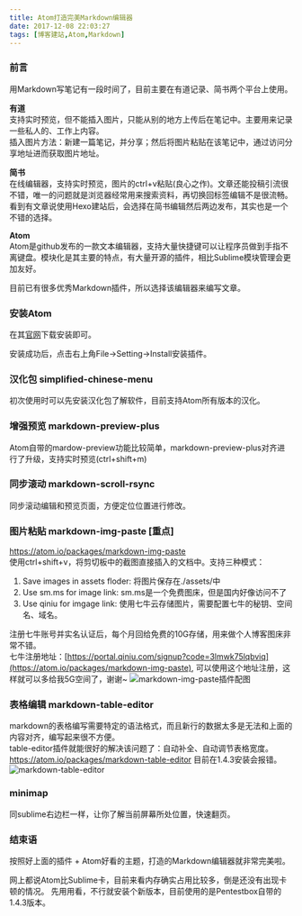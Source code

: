 ```yaml
---
title: Atom打造完美Markdown编辑器
date: 2017-12-08 22:03:27
tags: [博客建站,Atom,Markdown]
---
```

### 前言
用Markdown写笔记有一段时间了，目前主要在有道记录、简书两个平台上使用。


**有道**  
支持实时预览，但不能插入图片，只能从别的地方上传后在笔记中。主要用来记录一些私人的、工作上内容。  
插入图片方法：新建一篇笔记，并分享；然后将图片粘贴在该笔记中，通过访问分享地址进而获取图片地址。

**简书**  
在线编辑器，支持实时预览，图片的ctrl+v粘贴(良心之作)。文章还能投稿引流很不错，唯一的问题就是浏览器经常用来搜索资料，再切换回标签编辑不是很流畅。   
看到有文章说使用Hexo建站后，会选择在简书编辑然后两边发布，其实也是一个不错的选择。

**Atom**  
Atom是github发布的一款文本编辑器，支持大量快捷键可以让程序员做到手指不离键盘。模块化是其主要的特点，有大量开源的插件，相比Sublime模块管理会更加友好。

目前已有很多优秀Markdown插件，所以选择该编辑器来编写文章。

### 安装Atom
在其[官网](https://atom.io/)下载安装即可。

安装成功后，点击右上角File->Setting->Install安装插件。

### 汉化包 simplified-chinese-menu
初次使用时可以先安装汉化包了解软件，目前支持Atom所有版本的汉化。

### 增强预览 markdown-preview-plus
Atom自带的mardow-preview功能比较简单，markdown-preview-plus对齐进行了升级，支持实时预览(ctrl+shift+m)

### 同步滚动 markdown-scroll-rsync
同步滚动编辑和预览页面，方便定位位置进行修改。

### 图片粘贴 markdown-img-paste [重点]   
https://atom.io/packages/markdown-img-paste   
使用ctrl+shift+v，将剪切板中的截图直接插入的文档中。支持三种模式：
1. Save images in assets floder: 将图片保存在./assets/中
2. Use sm.ms for image link: sm.ms是一个免费图床，但是国内好像访问不了
3. Use qiniu for imgage link: 使用七牛云存储图片，需要配置七牛的秘钥、空间名、域名。

注册七牛账号并实名认证后，每个月回给免费的10G存储，用来做个人博客图床非常不错。  
七牛注册地址：[https://portal.qiniu.com/signup?code=3lmwk75lqbviq](https://atom.io/packages/markdown-img-paste), 可以使用这个地址注册，这样就可以多给我5G空间了，谢谢~
![markdown-img-paste插件配图](http://p0mqjeixa.bkt.clouddn.com/markdown-img-paste-%E7%A4%BA%E4%BE%8B.gif)

### 表格编辑 markdown-table-editor
markdown的表格编写需要特定的语法格式，而且新行的数据太多是无法和上面的内容对齐，编写起来很不方便。   
table-editor插件就能很好的解决该问题了：自动补全、自动调节表格宽度。
https://atom.io/packages/markdown-table-editor  目前在1.4.3安装会报错。
![markdown-table-editor](http://p0mqjeixa.bkt.clouddn.com/markdown-table-editor-%E7%A4%BA%E4%BE%8B.gif)


### minimap
同sublime右边栏一样，让你了解当前屏幕所处位置，快速翻页。

### 结束语
按照好上面的插件 + Atom好看的主题，打造的Markdown编辑器就非常完美啦。   

网上都说Atom比Sublime卡，目前来看内存确实占用比较多，倒是还没有出现卡顿的情况。
先用用看，不行就安装个新版本，目前使用的是Pentestbox自带的1.4.3版本。
